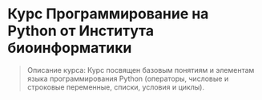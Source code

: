 # Курс Программирование на Python от Института биоинформатики
> Описание курса: Курс посвящен базовым понятиям и элементам языка программирования Python (операторы, числовые и строковые переменные, списки, условия и циклы).